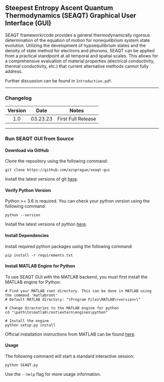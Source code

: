 ## Steepest Entropy Ascent Quantum Thermodynamics (SEAQT) Graphical User Interface (GUI)

SEAQT framework/code provides a general thermodynamically rigorous determination of the equation of motion for nonequilibrium system state evolution. Utilizing the development of hypoequilibrium states and the density of state method for electrons and phonons, SEAQT can be applied from a practical standpoint at all temporal and spatial scales. This allows for a comprehensive evaluation of material properties (electrical conductivity, thermal conductivity, etc.) that current alternative methods cannot fully address.

Further discussion can be found in `Introduction.pdf`.

---


### Changelog
| Version |   Date   |        Notes       |
| :-----: | :------: | :----------------: |
|   1.0   | 03.23.23 | First Full Release |

---


### Run SEAQT GUI from Source

#### Download via GitHub
Clone the repository using the following command:
```
git clone https://github.com/azsprague/seaqt-gui
```
Install the latest versions of git [here](https://git-scm.com/downloads).


#### Verify Python Version
Python >= 3.6 is required. You can check your python version using the following command:
```
python --version
```
Install the latest versions of python [here](https://www.python.org/downloads/).


#### Install Dependencies
Install required python packages using the following command:
```
pip install -r requirements.txt
```


#### Install MATLAB Engine for Python
To use SEAQT GUI with the MATLAB backend, you must first install the MATLAB engine for Python:
```
# Find your MATLAB root directory. This can be done in MATLAB using the command 'matlabroot'
# Default MATLAB directory: "\Program Files\MATLAB\<version>\"

# Change directories to the MATLAB engine for python
cd "\path\to\matlab\root\extern\engines\python"

# Install the engine
python setup.py install
```
Official installation instructions from MATLAB can be found [here](https://www.mathworks.com/help/matlab/matlab_external/install-the-matlab-engine-for-python.html).


#### Usage
The following command will start a standard interactive session:
```
python SEAQT.py
```
Use the `--help` flag for more usage information.
